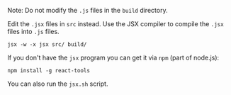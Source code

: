 Note: Do not modify the `.js` files in the `build` directory.

Edit the `.jsx` files in `src` instead. 
Use the JSX compiler to compile the `.jsx` files into `.js` files.

    jsx -w -x jsx src/ build/
    
If you don't have the `jsx` program you can get it via `npm` (part of node.js):

    npm install -g react-tools
    
You can also run the `jsx.sh` script.
